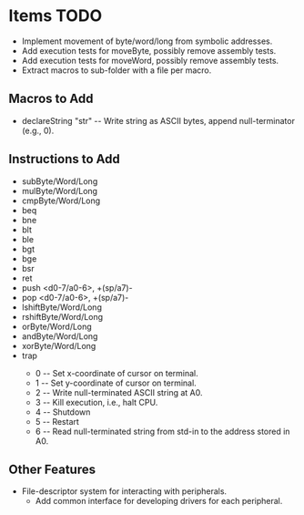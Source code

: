 # Items TODO
* Implement movement of byte/word/long from symbolic addresses.
* Add execution tests for moveByte, possibly remove assembly tests.
* Add execution tests for moveWord, possibly remove assembly tests.
* Extract macros to sub-folder with a file per macro.

## Macros to Add
* declareString "str" -- Write string as ASCII bytes, append null-terminator (e.g., 0).

## Instructions to Add
* subByte/Word/Long
* mulByte/Word/Long
* cmpByte/Word/Long
* beq
* bne
* blt
* ble
* bgt
* bge
* bsr
* ret
* push <d0-7/a0-6>, +(sp/a7)-
* pop <d0-7/a0-6>, +(sp/a7)-
* lshiftByte/Word/Long
* rshiftByte/Word/Long
* orByte/Word/Long
* andByte/Word/Long
* xorByte/Word/Long
* trap <byte>
    * 0 -- Set x-coordinate of cursor on terminal.
    * 1 -- Set y-coordinate of cursor on terminal.
    * 2 -- Write null-terminated ASCII string at A0.
    * 3 -- Kill execution, i.e., halt CPU.
    * 4 -- Shutdown
    * 5 -- Restart
    * 6 -- Read null-terminated string from std-in to the address stored in A0.
    
## Other Features
* File-descriptor system for interacting with peripherals.
    * Add common interface for developing drivers for each peripheral.
